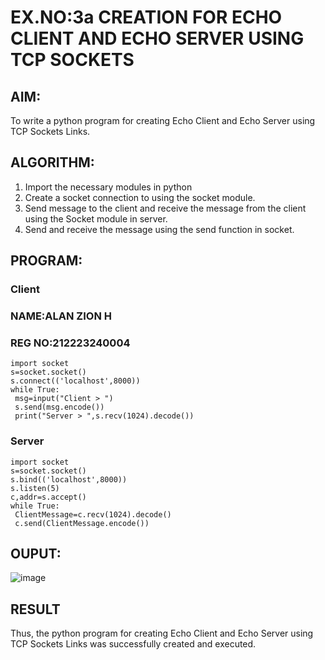 # EX.NO:3a            CREATION FOR ECHO CLIENT AND ECHO SERVER USING TCP SOCKETS
## AIM:
To write a python program for creating Echo Client and Echo Server using TCP
Sockets Links.

## ALGORITHM:
1. Import the necessary modules in python</br>
2. Create a socket connection to using the socket module.</br>
3. Send message to the client and receive the message from the client using the Socket module in
 server.</br>
4. Send and receive the message using the send function in socket.</br>

## PROGRAM:
### Client

### NAME:ALAN ZION H
### REG NO:212223240004
```
import socket
s=socket.socket()
s.connect(('localhost',8000))
while True:
 msg=input("Client > ")
 s.send(msg.encode())
 print("Server > ",s.recv(1024).decode())
```
### Server
```
import socket
s=socket.socket()
s.bind(('localhost',8000))
s.listen(5)
c,addr=s.accept()
while True:
 ClientMessage=c.recv(1024).decode()
 c.send(ClientMessage.encode())
```
## OUPUT:
![image](https://github.com/user-attachments/assets/1f2de386-1b78-4ec7-b420-175e60d89cc1)

## RESULT
Thus, the python program for creating Echo Client and Echo Server using TCP Sockets Links 
was successfully created and executed.
